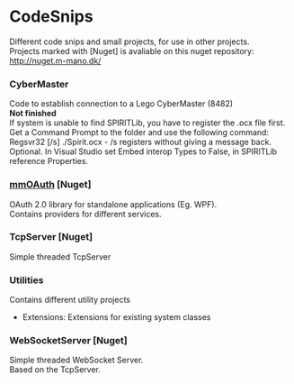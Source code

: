 # CodeSnips
Different code snips and small projects, for use in other projects.  
Projects marked with [Nuget] is avaliable on this nuget repository: http://nuget.m-mano.dk/  

### CyberMaster
Code to establish connection to a Lego CyberMaster (8482)  
**Not finished**  
If system is unable to find SPIRITLib, you have to register the .ocx file first.  
Get a Command Prompt to the folder and use the following command:  
Regsvr32 [/s] ./Spirit.ocx - /s registers without giving a message back. Optional.
In Visual Studio set Embed interop Types to False, in SPIRITLib reference Properties.

### [mmOAuth](https://github.com/MadSprayerDK/CodeSnips/wiki/mmOAuth) [Nuget]
OAuth 2.0 library for standalone applications (Eg. WPF).  
Contains providers for different services.

### TcpServer [Nuget]
Simple threaded TcpServer

### Utilities
Contains different utility projects
* Extensions: Extensions for existing system classes

### WebSocketServer [Nuget]
Simple threaded WebSocket Server.  
Based on the TcpServer.

